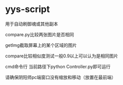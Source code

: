 # yys-script
用于自动刷御魂或其他副本

compare.py比较两张图片是否相同

getImg截取屏幕上的某个区域的图片

compare比较相似度测试一般0.9以上可以认为是相同图片

cmd命令行 当前路径下python Controller.py即可运行

请确保阴阳师pc端窗口没有缩放和移动（放置在最前端）
